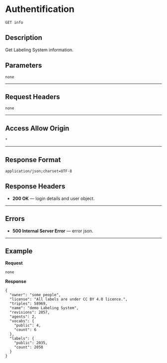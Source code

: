 # Authentification

    GET info

## Description

Get Labeling System information.

## Parameters

    none

***

## Request Headers

    none

***

## Access Allow Origin

    *

***

## Response Format

    application/json;charset=UTF-8

## Response Headers

- **200 OK** — login details and user object.

***

## Errors

- **500 Internal Server Error** — error json.

***

## Example
**Request**

    none

**Response**

    {
      "owner": "some people",
      "license": "All labels are under CC BY 4.0 licence.",
      "triples": 58969,
      "name": "demo Labeling System",
      "revisions": 2057,
      "agents": 2,
      "vocabs": {
        "public": 4,
        "count": 6
      },
      "labels": {
        "public": 2035,
        "count": 2050
      }
    }
